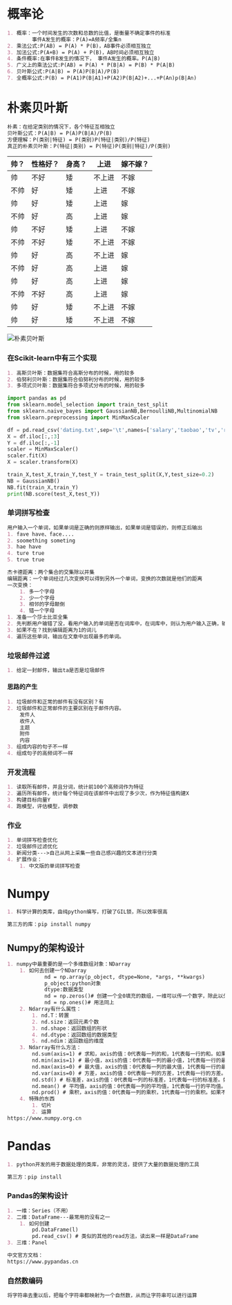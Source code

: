 

# 概率论

~~~markdown
1. 概率：一个时间发生的次数和总数的比值，是衡量不确定事件的标准
		事件A发生的概率：P(A)=A频率/全集n
2. 乘法公式:P(AB) = P(A) * P(B)，AB事件必须相互独立
3. 加法公式:P(A+B) = P(A) + P(B)，AB时间必须相互独立
4. 条件概率:在事件B发生的情况下， 事件A发生的概率。P(A|B)
5. 广义上的乘法公式:P(AB) = P(A) * P(B|A) = P(B) * P(A|B)
6. 贝叶斯公式:P(A|B) = P(A)P(B|A)/P(B)
7. 全概率公式:P(B) = P(A1)P(B|A1)+P(A2)P(B|A2)+...+P(An)p(B|An)
~~~



# 朴素贝叶斯

~~~markdown
朴素：在给定类别的情况下，各个特征互相独立
贝叶斯公式：P(A|B) = P(A)P(B|A)/P(B)
方便理解：P(类别|特征) = P(类别)P(特征|类别)/P(特征)
真正的朴素贝叶斯：P(特征|类别) = P(特征)P(类别|特征)/P(类别)
~~~

| 帅？ | 性格好？ | 身高？ | 上进   | 嫁不嫁？ |
| ---- | -------- | ------ | ------ | -------- |
| 帅   | 不好     | 矮     | 不上进 | 不嫁     |
| 不帅 | 好       | 矮     | 上进   | 不嫁     |
| 帅   | 好       | 矮     | 上进   | 嫁       |
| 不帅 | 好       | 高     | 上进   | 嫁       |
| 帅   | 不好     | 矮     | 上进   | 不嫁     |
| 不帅 | 不好     | 矮     | 不上进 | 不嫁     |
| 帅   | 好       | 高     | 不上进 | 嫁       |
| 不帅 | 好       | 高     | 上进   | 嫁       |
| 帅   | 好       | 高     | 上进   | 嫁       |
| 不帅 | 不好     | 高     | 上进   | 嫁       |
| 帅   | 好       | 矮     | 不上进 | 不嫁     |
| 帅   | 好       | 矮     | 不上进 | 不嫁     |



![朴素贝叶斯](D:\TYUT教学资料\TYUT2022\笔记\.assets\朴素贝叶斯.png)



### 在Scikit-learn中有三个实现

~~~markdown
1. 高斯贝叶斯：数据集符合高斯分布的时候，用的较多
2. 伯努利贝叶斯：数据集符合伯努利分布的时候，用的较多
3. 多项式贝叶斯：数据集符合多项式分布的时候，用的较多
~~~

~~~python
import pandas as pd
from sklearn.model_selection import train_test_split
from sklearn.naive_bayes import GaussianNB,BernoulliNB,MultinomialNB
from sklearn.preprocessing import MinMaxScaler

df = pd.read_csv('dating.txt',sep='\t',names=['salary','taobao','tv','result'])
X = df.iloc[:,:3]
Y = df.iloc[:,-1]
scaler = MinMaxScaler()
scaler.fit(X)
X = scaler.transform(X)

train_X,test_X,train_Y,test_Y = train_test_split(X,Y,test_size=0.2)
NB = GaussianNB()
NB.fit(train_X,train_Y)
print(NB.score(test_X,test_Y))
~~~

### 单词拼写检查

~~~markdown
用户输入一个单词，如果单词是正确的则原样输出，如果单词是错误的，则修正后输出
1. fave	have、face....
2. soomething someting
3. hae have
4. ture true
5. true true
~~~

~~~markdown
杰卡德距离：两个集合的交集除以并集
编辑距离：一个单词经过几次变换可以得到另外一个单词，变换的次数就是他们的距离
一次变换：
	1. 多一个字母
	2. 少一个字母
	3. 相邻的字母颠倒
	4. 错一个字母
1. 准备一个莎士比亚全集
2. 先判断用户输错了没，看用户输入的单词是否在词库中，在词库中，则认为用户输入正确，输出
3. 如果不在？找到编辑距离为1的词儿
4. 遍历这些单词，输出在文章中出现最多的单词。
~~~

### 垃圾邮件过滤

~~~markdown
1. 给定一封邮件，输出ta是否是垃圾邮件
~~~

#### 思路的产生

~~~markdown
1. 垃圾邮件和正常的邮件有没有区别？有
2. 垃圾邮件和正常邮件的主要区别在于邮件内容。
	发件人
	收件人
	主题
	附件
	内容
3. 组成内容的句子不一样
4. 组成句子的高频词不一样
~~~

### 开发流程

~~~markdown
1. 读取所有邮件，并且分词，统计前100个高频词作为特征
2. 遍历所有邮件，统计每个特征词在该邮件中出现了多少次，作为特征值构建X
3. 构建目标向量Y
4. 跑模型，评估模型，调参数
~~~

### 作业

~~~markdown
1. 单词拼写检查优化
2. 垃圾邮件过滤优化
3. 新闻分类--->自己从网上采集一些自己感兴趣的文本进行分类
4. 扩展作业：
	1. 中文版的单词拼写检查
~~~

# Numpy

~~~markdown
1. 科学计算的类库，由纯python编写，打破了GIL锁，所以效率很高

第三方的库：pip install numpy
~~~

## Numpy的架构设计

~~~markdown
1. numpy中最重要的是一个多维数组对象：NDarray
	1. 如何去创建一个NDarray
			nd = np.array(p_object, dtype=None, *args, **kwargs)
			p_object:python对象
			dtype:数据类型
			nd = np.zeros()# 创建一个全0填充的数组，一维可以传一个数字，除此以外传一个元组或者列表
			nd = np.ones()# 用法同上
	2. Ndarray有什么属性：
		1. nd.T：转置
		2. nd.size：返回元素个数
		3. nd.shape：返回数组的形状
		4. nd.dtype：返回数组的数据类型
		5. nd.ndim：返回数组的维度
	3. Ndarray有什么方法：
		nd.sum(axis=1) # 求和，axis的值：0代表每一列的和，1代表每一行的和。如果不写axis的值，那么整体求和。
		nd.min(axis=1) # 最小值，axis的值：0代表每一列的最小值，1代表每一行的最小值。如果不写axis的值，那么整体求最小值。
		nd.max(axis=0) # 最大值，axis的值：0代表每一列的最大值，1代表每一行的最大值。如果不写axis的值，那么整体求最大值。
		nd.var(axis=0) # 方差，axis的值：0代表每一列的方差，1代表每一行的方差。如果不写axis的值，那么整体求方差。
		nd.std() # 标准差，axis的值：0代表每一列的标准差，1代表每一行的标准差。如果不写axis的值，那么整体求标准差。
		nd.mean() # 平均值，axis的值：0代表每一列的平均值，1代表每一行的平均值。如果不写axis的值，那么整体求平均值。
		nd.prod() # 乘积，axis的值：0代表每一列的乘积，1代表每一行的乘积。如果不写axis的值，那么整体求乘积。
	4. 特殊的东西
		1. 切片
		2. 运算
https://www.numpy.org.cn
~~~

# Pandas

~~~markdown
1. python开发的用于数据处理的类库，非常的灵活，提供了大量的数据处理的工具

第三方：pip install
~~~

### Pandas的架构设计

~~~markdown
1. 一维：Series（不用）
2. 二维：DataFrame---最常用的没有之一
	1. 如何创建
		pd.DataFrame(l)
		pd.read_csv() # 类似的其他的read方法，读出来一样是DataFrame
3. 三维：Panel

中文官方文档：
https://www.pypandas.cn
~~~





### 自然数编码

~~~markdown
将字符串去重以后，把每个字符串都映射为一个自然数，从而让字符串可以进行运算
~~~



















